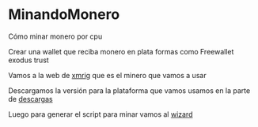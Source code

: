 # MinandoMonero

Cómo minar monero  por cpu

Crear una wallet que reciba monero en plata formas como Freewallet exodus trust 

Vamos a la web de [xmrig](https://xmrig.com/) que es el minero que vamos a usar

Descargamos la versión para la plataforma que vamos usamos en la parte de [descargas](https://xmrig.com/download)

Luego para generar el script para minar vamos al [wizard](https://xmrig.com/wizard)








